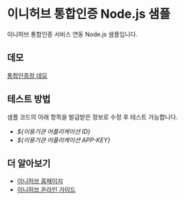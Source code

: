 # 이니허브 통합인증 Node.js 샘플
이니허브 통합인증 서비스 연동 Node.js 샘플입니다.

## 데모
[통합인증창 데모](https://codesandbox.io/p/sandbox/inihub-nodejs-sample-jyfrpp?file=/client/index.html:1,1)

## 테스트 방법
샘플 코드의 아래 항목을 발급받은 정보로 수정 후 테스트 가능합니다.  
* *${이용기관 어플리케이션 ID}*
* *${이용기관 어플리케이션 APP-KEY}*

## 더 알아보기
* [이니허브 홈페이지](https://www.inihub.biz)
* [이니허브 온라인 가이드](http://www2.inihub.biz/docs)
